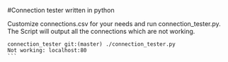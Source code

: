 #Connection tester written in python

Customize connections.csv for your needs and run connection_tester.py.
The Script will output all the connections which are not working.
````
connection_tester git:(master) ./connection_tester.py
Not working: localhost:80
```